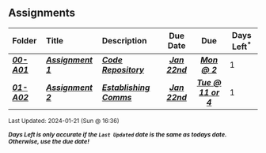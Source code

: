 ## Assignments

| Folder | Title | Description | Due Date | Due | Days Left<sup>*</sup> |
|:------|:------|:------|:-----:|:-----:|-----|
| ***<a href="https://github.com/rugbyprof/3013-Algorithms/tree/master/Assignments/00-A01">00-A01</a>*** | ***<a href="https://github.com/rugbyprof/3013-Algorithms/tree/master/Assignments/00-A01"> Assignment 1 </a>*** | ***<a href="https://github.com/rugbyprof/3013-Algorithms/tree/master/Assignments/00-A01"> Code Repository</a>*** | ***<a href="https://github.com/rugbyprof/3013-Algorithms/tree/master/Assignments/00-A01">Jan 22nd</a>*** | ***<a href="https://github.com/rugbyprof/3013-Algorithms/tree/master/Assignments/00-A01">Mon @ 2</a>*** | 1 |
| ***<a href="https://github.com/rugbyprof/3013-Algorithms/tree/master/Assignments/01-A02">01-A02</a>*** | ***<a href="https://github.com/rugbyprof/3013-Algorithms/tree/master/Assignments/01-A02"> Assignment 2 </a>*** | ***<a href="https://github.com/rugbyprof/3013-Algorithms/tree/master/Assignments/01-A02"> Establishing Comms</a>*** | ***<a href="https://github.com/rugbyprof/3013-Algorithms/tree/master/Assignments/01-A02">Jan 22nd</a>*** | ***<a href="https://github.com/rugbyprof/3013-Algorithms/tree/master/Assignments/01-A02">Tue @ 11 or 4</a>*** | 1 |

<sup>Last Updated: 2024-01-21 (Sun @ 16:36)</sup> 

<sup>***Days Left is only accurate if the `Last Updated` date is the same as todays date. Otherwise, use the due date!***</sup> 